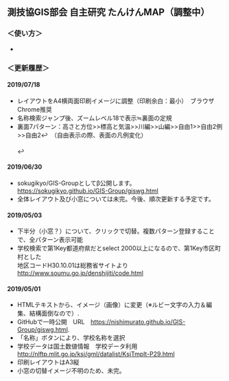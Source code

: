 ## 測技協GIS部会 自主研究 たんけんMAP（調整中）
### ＜使い方＞
-    

### ＜更新履歴＞ 
#### 2019/07/18
- レイアウトをA4横両面印刷イメージに調整（印刷余白：最小）　ブラウザChrome推奨
- 名称検索ジャンプ後、ズームレベル18で表示≒裏面の定規
- 裏面7パターン：高さと方位>>標高と気温>>川編>>山編>>自由1>>自由2例>>自由2↩　（自由表示の際、表面の凡例変化）
　　　　　　　　　　　　　　　　　　　　　　　　　　　　　　　　　　　　↩
#### 2019/06/30
- sokugikyo/GIS-Groupとしてβ公開します。 https://sokugikyo.github.io/GIS-Group/giswg.html
- 全体レイアウト及び小窓については未完。今後、順次更新する予定です。

#### 2019/05/03
- 下半分（小窓？）について、クリックで切替。複数パターン登録することで、全パターン表示可能
- 学校検索で第1Key都道府県だとselect 2000以上になるので、第1Key市区町村とした  
 地区コードH30.10.01は総務省サイトより http://www.soumu.go.jp/denshijiti/code.html
 
#### 2019/05/01
- HTMLテキストから、イメージ（画像）に変更（※ルビー文字の入力＆編集、結構面倒なので）.
- GitHubで一時公開　URL　https://nishimurato.github.io/GIS-Group/giswg.html.
- 「名称」ボタンにより、学校名称を選択
- 学校データは国土数値情報　学校データ利用　http://nlftp.mlit.go.jp/ksj/gml/datalist/KsjTmplt-P29.html
- 印刷レイアウトはA3縦
- 小窓の切替イメージ不明のため、未完。
